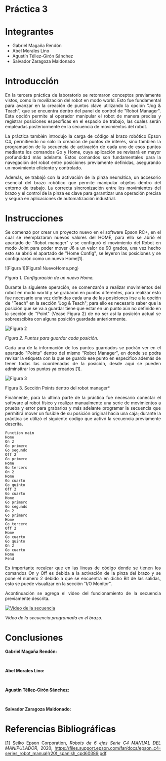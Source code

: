 # Práctica 3
# Integrantes
* Gabriel Magaña Rendón
* Abel Morales Lino
* Agustín Téllez-Girón Sánchez
* Salvador Zaragoza Maldonado
# Introducción
<div align="justify">

En la tercera práctica de laboratorio se retomaron conceptos previamente vistos, como la movilización del robot en modo world. Esto fue fundamental para avanzar en la creación de puntos clave utilizando la opción "Jog & Teach", que se encuentra dentro del panel de control de "Robot Manager". Esta opción permite al operador manipular el robot de manera precisa y registrar posiciones específicas en el espacio de trabajo, las cuales serán empleadas posteriormente en la secuencia de movimientos del robot.

La práctica también introdujo la carga de código al brazo robótico Epson C4, permitiendo no solo la creación de puntos de interés, sino también la programación de la secuencia de activación de cada uno de esos puntos mediante los comandos Go y Home, cuya aplicación se revisará en mayor profundidad más adelante. Estos comandos son fundamentales para la navegación del robot entre posiciones previamente definidas, asegurando un movimiento eficiente y controlado.

Además, se trabajó con la activación de la pinza neumática, un accesorio esencial del brazo robótico que permite manipular objetos dentro del entorno de trabajo. La correcta sincronización entre los movimientos del brazo y el control de la pinza es clave para garantizar una operación precisa y segura en aplicaciones de automatización industrial.
</div>

# Instrucciones 
<div align="justify">
Se comenzó por crear un proyecto nuevo en el software Epson RC+, en el cual se reemplazaron nuevos valores del HOME, para ello se abrió el apartado de "Robot manager" y se configuró el movimiento del Robot en modo Joint para poder mover J6 a un valor de 90 grados, una vez hecho esto se abrió el apartado de "Home Config", se leyeron las posiciones y se configurarón como un nuevo Home[1].

![Figura 1](Figura1 NuevoHome.png)
  
*Figura 1. Configuración de un nuevo Home.*

Durante la siguiente operación, se comenzarón a realizar movimientos del robot en modo world y se grabaron en puntos diferentes, para realizar esto fue necesario una vez definidas cada una de las posiciones irse a la opción de "Teach" en la sección "Jog & Teach"; para ello es necesario saber que la posición que se va a guardar tiene que estar en un punto aún no definido en la sección de "Point" (Véase Figura 2) de no ser así la posición actual se sobreescibira con alguna posición guardada anteriormente.

![Figura 2](Figura2.png)

*Figura 2. Puntos para guardar cada posición.*

Cada una de la información de los puntos guardados se podrán ver en el apartado "Points" dentro del mismo "Robot Manager", en donde se podra revisar la etiqueta con la que se guardo ese punto en especifico además de tener todas las coordenadas de la posición, desde aqui se pueden adminsitrar los puntos ya creados [1].

![Figura 3](Figura3.png)

Figura 3. Sección Points dentro del robot manager*

Finalmente, para la ultima parte de la práctica fue necesario conectar el software al robot físico y realizar manualmente una serie de movimientos a prueba y error para grabarlos y más adelante programar la secuencia que permitirá mover un fusible de su posición original hacia una caja; durante la práctica se utilizó el siguiente codigo que activó la secuencia previamente descrita.

```
Function main
Home
On 2
Go primero
Go segundo
Off 2
Go primero
Home
Go tercero
On 2
Home
Go cuarto
Go quinto
Off 2
Go cuarto
Home
Go primero
Go segundo
On 2
Go primero
Home
Go tercero
Off 2
Home
Go cuarto
Go quinto
On 2
Go cuarto
Home
Fend
```
Es importante recalcar que en las lineas de código donde se tienen los comandos On y Off es debida a la activación de la pinza del brazo y se pone el número 2 debido a que se encuentra en dicho Bit de las salidas, esto se puede visualizar en la sección "I/O Monitor".

Acontinuación se agrega el video del funcionamiento de la secuencia previamente descrita.

[![Video de la secuencia](image.png)](https://drive.google.com/file/d/1C9VOyp0twD5em_AlmO6HtenzBoFVtHih/view?usp=drive_link)

*Video de la secuencia programada en el brazo.*
# Conclusiones 
<div align="justify">
  
  __Gabriel Magaña Rendón:__ 
</div>

<br/>

<div align="justify">
  
__Abel Morales Lino:__ 
</div>

<br/>
<div align="justify">
  
__Agustín Téllez-Girón Sánchez:__ 
</div>

<br/>
<div align="justify">
  
__Salvador Zaragoza Maldonado:__ 
</div>

# Referencias Bibliográficas
[1] Seiko Epson Corporation, *Robots de 6 ejes Serie C4 MANUAL DEL MANIPULADOR*, 2020, https://files.support.epson.com/far/docs/epson_c4-series_robot_manual(r20)_spanish_cpd60389.pdf.
